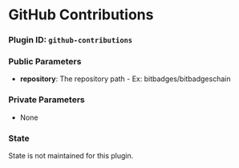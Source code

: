 # GitHub Contributions

### Plugin ID: `github-contributions`

### Public Parameters

* **repository**: The repository path - Ex: bitbadges/bitbadgeschain

### Private Parameters

* None

### State

State is not maintained for this plugin.
